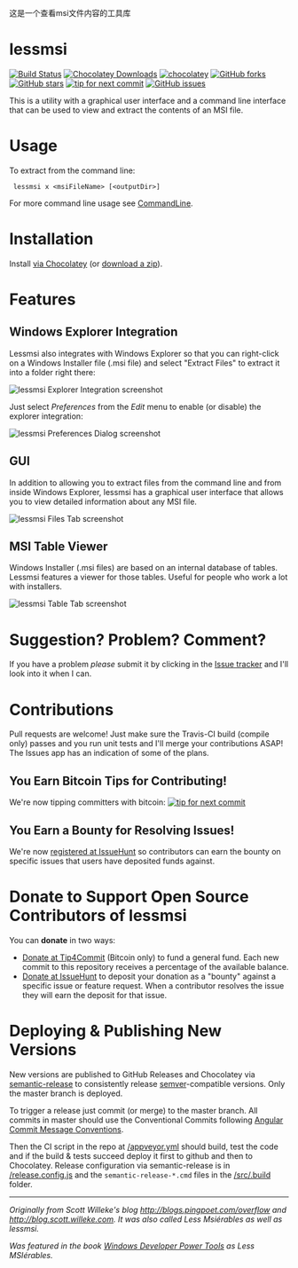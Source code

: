 这是一个查看msi文件内容的工具库
# lessmsi #
[![Build Status](https://ci.appveyor.com/api/projects/status/github/activescott/lessmsi?branch=master&svg=true)](https://ci.appveyor.com/project/activescott/lessmsi) 
[![Chocolatey Downloads](https://img.shields.io/chocolatey/dt/lessmsi.svg?style=popout)](https://chocolatey.org/packages/lessmsi) 
[![chocolatey](https://img.shields.io/chocolatey/v/lessmsi.svg?maxAge=2592000)](https://chocolatey.org/packages/lessmsi)
[![GitHub forks](https://img.shields.io/github/forks/activescott/lessmsi.svg)](https://github.com/activescott/lessmsi/network)
[![GitHub stars](https://img.shields.io/github/stars/activescott/lessmsi.svg)](https://github.com/activescott/lessmsi/stargazers)
[![tip for next commit](https://tip4commit.com/projects/316.svg)](https://tip4commit.com/projects/316) 
[![GitHub issues](https://img.shields.io/github/issues/activescott/lessmsi.svg)](https://github.com/activescott/lessmsi/issues)

This is a utility with a graphical user interface and a command line interface that can be used to view and extract the contents of an MSI file. 

# Usage #
To extract from the command line:

     lessmsi x <msiFileName> [<outputDir>]

For more command line usage see [CommandLine](https://github.com/activescott/lessmsi/wiki/Command-Line).

# Installation #
Install [via Chocolatey](https://chocolatey.org/packages/lessmsi) (or [download a zip](https://github.com/activescott/lessmsi/releases/latest)).

# Features #
## Windows Explorer Integration ##
Lessmsi also integrates with Windows Explorer so that you can right-click on a Windows Installer file (.msi file) and select "Extract Files" to extract it into a folder right there:

![lessmsi Explorer Integration screenshot](https://raw.github.com/activescott/lessmsi/master/misc/screenshot-explorerintegration.png)

Just select _Preferences_ from the _Edit_ menu to enable (or disable) the explorer integration:

![lessmsi Preferences Dialog screenshot](https://raw.github.com/activescott/lessmsi/master/misc/screenshot-preferences.png)


## GUI ##
In addition to allowing you to extract files from the command line and from inside Windows Explorer, lessmsi has a graphical user interface that allows you to view detailed information about any MSI file. 

![lessmsi Files Tab screenshot](https://raw.github.com/activescott/lessmsi/master/misc/screenshot-filestab.png)


## MSI Table Viewer ##
Windows Installer (.msi files) are based on an internal database of tables. Lessmsi features a viewer for those tables. Useful for people who work a lot with installers.

![lessmsi Table Tab screenshot](https://raw.github.com/activescott/lessmsi/master/misc/screenshot-tabletab.png)

# Suggestion? Problem? Comment? #
If you have a problem *please* submit it by clicking in the [Issue tracker](https://github.com/activescott/lessmsi/issues) and I'll look into it when I can.

# Contributions #
Pull requests are welcome! Just make sure the Travis-CI build (compile only) passes and you run unit tests and I'll merge your contributions ASAP! The Issues app has an indication of some of the plans.

## You Earn Bitcoin Tips for Contributing! ##
We're now tipping committers with bitcoin: [![tip for next commit](http://tip4commit.com/projects/316.svg)](http://tip4commit.com/projects/316)

## You Earn a Bounty for Resolving Issues! ##
We're now [registered at IssueHunt](https://issuehunt.io/r/activescott/lessmsi) so contributors can earn the bounty on specific issues that users have deposited funds against.


# Donate to Support Open Source Contributors of lessmsi #
You can **donate** in two ways: 
* [Donate at Tip4Commit](https://tip4commit.com/github/activescott/lessmsi) (Bitcoin only) to fund a general fund. Each new commit to this repository receives a percentage of the available balance.
* [Donate at IssueHunt](https://issuehunt.io/r/activescott/lessmsi) to deposit your donation as a "bounty" against a specific issue or feature request. When a contributor resolves the issue they will earn the deposit for that issue.


# Deploying & Publishing New Versions #
New versions are published to GitHub Releases and Chocolatey via [semantic-release](https://github.com/semantic-release/semantic-release) to consistently release [semver](https://semver.org/)-compatible versions. Only the master branch is deployed.

To trigger a release just commit (or merge) to the master branch. All commits in master should use the Conventional Commits following [Angular Commit Message Conventions](https://github.com/angular/angular.js/blob/master/DEVELOPERS.md#-git-commit-guidelines).

Then the CI script in the repo at [/appveyor.yml](https://github.com/activescott/lessmsi/blob/master/appveyor.yml) should build, test the code and if the build & tests succeed deploy it first to github and then to Chocolatey. Release configuration via semantic-release is in [/release.config.js](https://github.com/activescott/lessmsi/blob/master/release.config.js) and the `semantic-release-*.cmd` files in the [/src/.build](https://github.com/activescott/lessmsi/tree/master/src/.build) folder.

------

*Originally from Scott Willeke's blog http://blogs.pingpoet.com/overflow and http://blog.scott.willeke.com. 
It was also called Less Msiérables as well as lessmsi.*

*Was featured in the book [Windows Developer Power Tools](https://www.oreilly.com/library/view/windows-developer-power/0596527543/) as Less MSIérables.*
